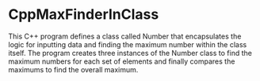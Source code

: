 # CppMaxFinderInClass
This C++ program defines a class called Number that encapsulates the logic for inputting data and finding the maximum number within the class itself. The program creates three instances of the Number class to find the maximum numbers for each set of elements and finally compares the maximums to find the overall maximum.



